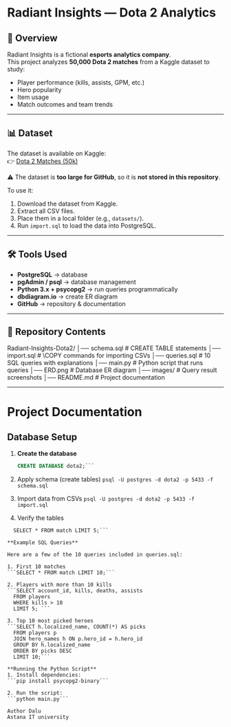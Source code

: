 # Radiant Insights — Dota 2 Analytics  

## 📖 Overview  
Radiant Insights is a fictional **esports analytics company**.  
This project analyzes **50,000 Dota 2 matches** from a Kaggle dataset to study:  
- Player performance (kills, assists, GPM, etc.)  
- Hero popularity  
- Item usage  
- Match outcomes and team trends  

---

## 📊 Dataset  
The dataset is available on Kaggle:  
👉 [Dota 2 Matches (50k)](https://www.kaggle.com/datasets/devinanzelmo/dota-2-matches)  

⚠️ The dataset is **too large for GitHub**, so it is **not stored in this repository**.  

To use it:  
1. Download the dataset from Kaggle.  
2. Extract all CSV files.  
3. Place them in a local folder (e.g., `datasets/`).  
4. Run `import.sql` to load the data into PostgreSQL.  

---

## 🛠 Tools Used  
- **PostgreSQL** → database  
- **pgAdmin / psql** → database management  
- **Python 3.x + psycopg2** → run queries programmatically  
- **dbdiagram.io** → create ER diagram  
- **GitHub** → repository & documentation  

---

## 📂 Repository Contents  

Radiant-Insights-Dota2/
│── schema.sql # CREATE TABLE statements
│── import.sql # \COPY commands for importing CSVs
│── queries.sql # 10 SQL queries with explanations
│── main.py # Python script that runs queries
│── ERD.png # Database ER diagram
│── images/ # Query result screenshots
│── README.md # Project documentation


---

#  Project Documentation  

##  Database Setup  

1. **Create the database**  
   ```sql
   CREATE DATABASE dota2;```

2.  Apply schema (create tables)
 ```psql -U postgres -d dota2 -p 5433 -f schema.sql```

3.  Import data from CSVs
 ```psql -U postgres -d dota2 -p 5433 -f import.sql```

4. Verify the tables
 ```\dt
   SELECT * FROM match LIMIT 5;```   

**Example SQL Queries**

Here are a few of the 10 queries included in queries.sql:

1. First 10 matches
```SELECT * FROM match LIMIT 10;```

2. Players with more than 10 kills
```SELECT account_id, kills, deaths, assists
   FROM players
   WHERE kills > 10
   LIMIT 5; ```

3. Top 10 most picked heroes
```SELECT h.localized_name, COUNT(*) AS picks
   FROM players p
   JOIN hero_names h ON p.hero_id = h.hero_id
   GROUP BY h.localized_name
   ORDER BY picks DESC
   LIMIT 10;```

 **Running the Python Script**
1. Install dependencies:
```pip install psycopg2-binary```

2. Run the script:
```python main.py```

Author Dalu
Astana IT university 




